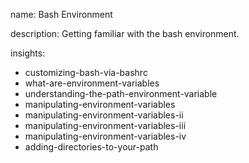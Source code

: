 name: Bash Environment

description: Getting familiar with the bash environment.

insights:
  - customizing-bash-via-bashrc
  - what-are-environment-variables
  - understanding-the-path-environment-variable
  - manipulating-environment-variables
  - manipulating-environment-variables-ii
  - manipulating-environment-variables-iii
  - manipulating-environment-variables-iv
  - adding-directories-to-your-path
 
